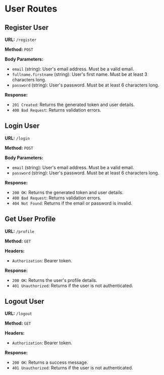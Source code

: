 # User Routes

## Register User

**URL:** `/register`

**Method:** `POST`

**Body Parameters:**
- `email` (string): User's email address. Must be a valid email.
- `fullname.firstname` (string): User's first name. Must be at least 3 characters long.
- `password` (string): User's password. Must be at least 6 characters long.

**Response:**
- `201 Created`: Returns the generated token and user details.
- `400 Bad Request`: Returns validation errors.

## Login User

**URL:** `/login`

**Method:** `POST`

**Body Parameters:**
- `email` (string): User's email address. Must be a valid email.
- `password` (string): User's password. Must be at least 6 characters long.

**Response:**
- `200 OK`: Returns the generated token and user details.
- `400 Bad Request`: Returns validation errors.
- `404 Not Found`: Returns if the email or password is invalid.

## Get User Profile

**URL:** `/profile`

**Method:** `GET`

**Headers:**
- `Authorization`: Bearer token.

**Response:**
- `200 OK`: Returns the user's profile details.
- `401 Unauthorized`: Returns if the user is not authenticated.

## Logout User

**URL:** `/logout`

**Method:** `GET`

**Headers:**
- `Authorization`: Bearer token.

**Response:**
- `200 OK`: Returns a success message.
- `401 Unauthorized`: Returns if the user is not authenticated.